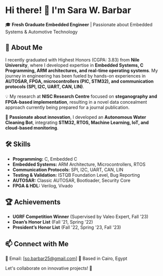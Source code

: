 # Hi there! 👋 I'm Sara W. Barbar  

🎓 **Fresh Graduate Embedded Engineer** | Passionate about Embedded Systems & Automotive Technology  

## 🌟 About Me  
I recently graduated with Highest Honors (CGPA: 3.83) from **Nile University**, where I developed expertise in **Embedded Systems, C Programming, ARM architectures, and real-time operating systems**. My journey in engineering has been fueled by hands-on experiences in **AUTOSAR, FPGA, microcontrollers (PIC, STM32), and communication protocols (SPI, I2C, UART, CAN, LIN)**.  

💡 My research at **NISC Research Centre** focused on **steganography and FPGA-based implementation**, resulting in a novel data concealment approach currently being prepared for a journal publication.  

🚀 **Passionate about innovation**, I developed an **Autonomous Water Cleaning Bot**, integrating **STM32, RTOS, Machine Learning, IoT, and cloud-based monitoring**.  

## 🛠️ Skills  
- **Programming:** C, Embedded C  
- **Embedded Systems:** ARM Architecture, Microcontrollers, RTOS  
- **Communication Protocols:** SPI, I2C, UART, CAN, LIN  
- **Testing & Validation:** ISTQB Foundation Level, Bug Reporting  
- **AUTOSAR:** Classic AUTOSAR, Bootloader, Security Core  
- **FPGA & HDL:** Verilog, Vivado  

## 🏆 Achievements  
- **UGRF Competition Winner** (Supervised by Valeo Expert, Fall '23)  
- **Dean’s Honor List** (Fall '21, Spring '22)  
- **President’s Honor List** (Fall '22, Spring '23, Fall '23)  

## 📫 Connect with Me  
📧 Email: [so.barbar25@gmail.com] 
📍 Based in Cairo, Egypt  

Let's collaborate on innovative projects! 🚀  
